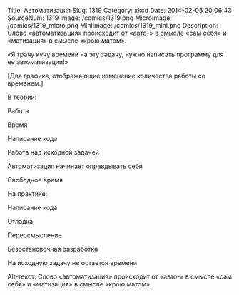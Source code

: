 Title: Автоматизация 
Slug: 1319 
Category: xkcd 
Date: 2014-02-05 20:06:43 
SourceNum: 1319 
Image: /comics/1319.png 
MicroImage: /comics/1319_micro.png 
MiniImage: /comics/1319_mini.png 
Description: Слово «автоматизация» происходит от «авто-» в смысле «сам себя» и «матизация» в смысле «крою матом». 

«Я трачу кучу времени на эту задачу, нужно написать программу для ее автоматизации!»

[Два графика, отображающие изменение количества работы со временем.]

В теории:

Работа

Время

Написание кода

Работа над исходной задачей

Автоматизация начинает оправдывать себя

Свободное время

На практике:

Написание кода

Отладка

Переосмысление

Безостановочная разработка

На исходную задачу не остается времени

Alt-текст: Слово «автоматизация» происходит от «авто-» в смысле «сам себя» и «матизация» в смысле «крою матом».